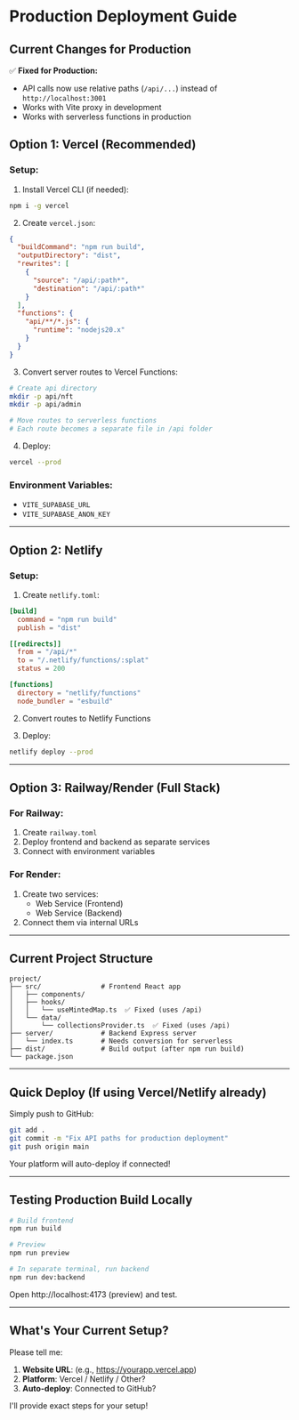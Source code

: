 # Production Deployment Guide

## Current Changes for Production

✅ **Fixed for Production:**
- API calls now use relative paths (`/api/...`) instead of `http://localhost:3001`
- Works with Vite proxy in development
- Works with serverless functions in production

## Option 1: Vercel (Recommended)

### Setup:
1. Install Vercel CLI (if needed):
```bash
npm i -g vercel
```

2. Create `vercel.json`:
```json
{
  "buildCommand": "npm run build",
  "outputDirectory": "dist",
  "rewrites": [
    {
      "source": "/api/:path*",
      "destination": "/api/:path*"
    }
  ],
  "functions": {
    "api/**/*.js": {
      "runtime": "nodejs20.x"
    }
  }
}
```

3. Convert server routes to Vercel Functions:
```bash
# Create api directory
mkdir -p api/nft
mkdir -p api/admin

# Move routes to serverless functions
# Each route becomes a separate file in /api folder
```

4. Deploy:
```bash
vercel --prod
```

### Environment Variables:
- `VITE_SUPABASE_URL`
- `VITE_SUPABASE_ANON_KEY`

---

## Option 2: Netlify

### Setup:
1. Create `netlify.toml`:
```toml
[build]
  command = "npm run build"
  publish = "dist"

[[redirects]]
  from = "/api/*"
  to = "/.netlify/functions/:splat"
  status = 200

[functions]
  directory = "netlify/functions"
  node_bundler = "esbuild"
```

2. Convert routes to Netlify Functions

3. Deploy:
```bash
netlify deploy --prod
```

---

## Option 3: Railway/Render (Full Stack)

### For Railway:
1. Create `railway.toml`
2. Deploy frontend and backend as separate services
3. Connect with environment variables

### For Render:
1. Create two services:
   - Web Service (Frontend)
   - Web Service (Backend)
2. Connect them via internal URLs

---

## Current Project Structure

```
project/
├── src/               # Frontend React app
│   ├── components/
│   ├── hooks/
│   │   └── useMintedMap.ts  ✅ Fixed (uses /api)
│   └── data/
│       └── collectionsProvider.ts  ✅ Fixed (uses /api)
├── server/            # Backend Express server
│   └── index.ts       # Needs conversion for serverless
├── dist/              # Build output (after npm run build)
└── package.json
```

---

## Quick Deploy (If using Vercel/Netlify already)

Simply push to GitHub:
```bash
git add .
git commit -m "Fix API paths for production deployment"
git push origin main
```

Your platform will auto-deploy if connected!

---

## Testing Production Build Locally

```bash
# Build frontend
npm run build

# Preview
npm run preview

# In separate terminal, run backend
npm run dev:backend
```

Open http://localhost:4173 (preview) and test.

---

## What's Your Current Setup?

Please tell me:
1. **Website URL**: (e.g., https://yourapp.vercel.app)
2. **Platform**: Vercel / Netlify / Other?
3. **Auto-deploy**: Connected to GitHub?

I'll provide exact steps for your setup!
